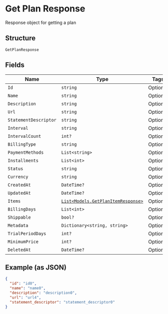 
# Get Plan Response

Response object for getting a plan

## Structure

`GetPlanResponse`

## Fields

| Name | Type | Tags | Description |
|  --- | --- | --- | --- |
| `Id` | `string` | Optional | - |
| `Name` | `string` | Optional | - |
| `Description` | `string` | Optional | - |
| `Url` | `string` | Optional | - |
| `StatementDescriptor` | `string` | Optional | - |
| `Interval` | `string` | Optional | - |
| `IntervalCount` | `int?` | Optional | - |
| `BillingType` | `string` | Optional | - |
| `PaymentMethods` | `List<string>` | Optional | - |
| `Installments` | `List<int>` | Optional | - |
| `Status` | `string` | Optional | - |
| `Currency` | `string` | Optional | - |
| `CreatedAt` | `DateTime?` | Optional | - |
| `UpdatedAt` | `DateTime?` | Optional | - |
| `Items` | [`List<Models.GetPlanItemResponse>`](../../doc/models/get-plan-item-response.md) | Optional | - |
| `BillingDays` | `List<int>` | Optional | - |
| `Shippable` | `bool?` | Optional | - |
| `Metadata` | `Dictionary<string, string>` | Optional | - |
| `TrialPeriodDays` | `int?` | Optional | - |
| `MinimumPrice` | `int?` | Optional | - |
| `DeletedAt` | `DateTime?` | Optional | - |

## Example (as JSON)

```json
{
  "id": "id0",
  "name": "name0",
  "description": "description0",
  "url": "url4",
  "statement_descriptor": "statement_descriptor0"
}
```

